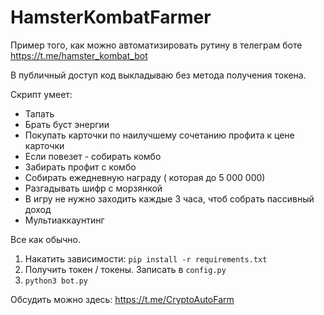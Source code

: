 # HamsterKombatFarmer

Пример того, как можно автоматизировать рутину в телеграм боте https://t.me/hamster_kombat_bot

В публичный доступ код выкладываю без метода получения токена.

Скрипт умеет:

- Тапать
- Брать буст энергии
- Покупать карточки по наилучшему сочетанию профита к цене карточки
- Если повезет - собирать комбо
- Забирать профит с комбо
- Собирать ежедневную награду ( которая до 5 000 000)
- Разгадывать шифр с морзянкой
- В игру не нужно заходить каждые 3 часа, чтоб собрать пассивный доход
- Мультиаккаунтинг

Все как обычно.
1. Накатить зависимости: `pip install -r requirements.txt`
2. Получить токен / токены. Записать в `config.py`
3. `python3 bot.py`

Обсудить можно здесь: https://t.me/CryptoAutoFarm
